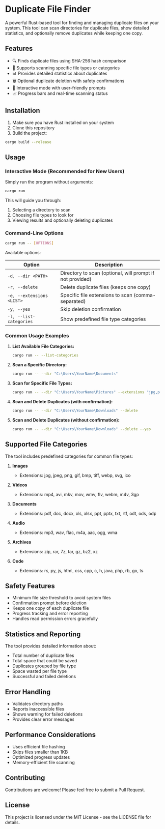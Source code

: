 # Duplicate File Finder

A powerful Rust-based tool for finding and managing duplicate files on your system. This tool can scan directories for duplicate files, show detailed statistics, and optionally remove duplicates while keeping one copy.

## Features

- 🔍 Finds duplicate files using SHA-256 hash comparison
- 📁 Supports scanning specific file types or categories
- 📊 Provides detailed statistics about duplicates
- 🗑️ Optional duplicate deletion with safety confirmations
- 🎨 Interactive mode with user-friendly prompts
- 📈 Progress bars and real-time scanning status

## Installation

1. Make sure you have Rust installed on your system
2. Clone this repository
3. Build the project:
```bash
cargo build --release
```

## Usage

### Interactive Mode (Recommended for New Users)

Simply run the program without arguments:
```bash
cargo run
```
This will guide you through:
1. Selecting a directory to scan
2. Choosing file types to look for
3. Viewing results and optionally deleting duplicates

### Command-Line Options

```bash
cargo run -- [OPTIONS]
```

Available options:

| Option | Description |
|--------|-------------|
| `-d, --dir <PATH>` | Directory to scan (optional, will prompt if not provided) |
| `-r, --delete` | Delete duplicate files (keeps one copy) |
| `-e, --extensions <LIST>` | Specific file extensions to scan (comma-separated) |
| `-y, --yes` | Skip deletion confirmation |
| `-l, --list-categories` | Show predefined file type categories |

### Common Usage Examples

1. **List Available File Categories:**
   ```bash
   cargo run -- --list-categories
   ```

2. **Scan a Specific Directory:**
   ```bash
   cargo run -- --dir "C:\Users\YourName\Documents"
   ```

3. **Scan for Specific File Types:**
   ```bash
   cargo run -- --dir "C:\Users\YourName\Pictures" --extensions "jpg,png,gif"
   ```

4. **Scan and Delete Duplicates (with confirmation):**
   ```bash
   cargo run -- --dir "C:\Users\YourName\Downloads" --delete
   ```

5. **Scan and Delete Duplicates (without confirmation):**
   ```bash
   cargo run -- --dir "C:\Users\YourName\Downloads" --delete --yes
   ```

## Supported File Categories

The tool includes predefined categories for common file types:

1. **Images**
   - Extensions: jpg, jpeg, png, gif, bmp, tiff, webp, svg, ico

2. **Videos**
   - Extensions: mp4, avi, mkv, mov, wmv, flv, webm, m4v, 3gp

3. **Documents**
   - Extensions: pdf, doc, docx, xls, xlsx, ppt, pptx, txt, rtf, odt, ods, odp

4. **Audio**
   - Extensions: mp3, wav, flac, m4a, aac, ogg, wma

5. **Archives**
   - Extensions: zip, rar, 7z, tar, gz, bz2, xz

6. **Code**
   - Extensions: rs, py, js, html, css, cpp, c, h, java, php, rb, go, ts

## Safety Features

- Minimum file size threshold to avoid system files
- Confirmation prompt before deletion
- Keeps one copy of each duplicate file
- Progress tracking and error reporting
- Handles read permission errors gracefully

## Statistics and Reporting

The tool provides detailed information about:
- Total number of duplicate files
- Total space that could be saved
- Duplicates grouped by file type
- Space wasted per file type
- Successful and failed deletions

## Error Handling

- Validates directory paths
- Reports inaccessible files
- Shows warning for failed deletions
- Provides clear error messages

## Performance Considerations

- Uses efficient file hashing
- Skips files smaller than 1KB
- Optimized progress updates
- Memory-efficient file scanning

## Contributing

Contributions are welcome! Please feel free to submit a Pull Request.

## License

This project is licensed under the MIT License - see the LICENSE file for details.
